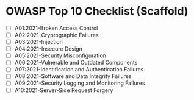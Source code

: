# OWASP Top 10 Checklist (Scaffold)

- [ ] A01:2021-Broken Access Control
- [ ] A02:2021-Cryptographic Failures
- [ ] A03:2021-Injection
- [ ] A04:2021-Insecure Design
- [ ] A05:2021-Security Misconfiguration
- [ ] A06:2021-Vulnerable and Outdated Components
- [ ] A07:2021-Identification and Authentication Failures
- [ ] A08:2021-Software and Data Integrity Failures
- [ ] A09:2021-Security Logging and Monitoring Failures
- [ ] A10:2021-Server-Side Request Forgery
